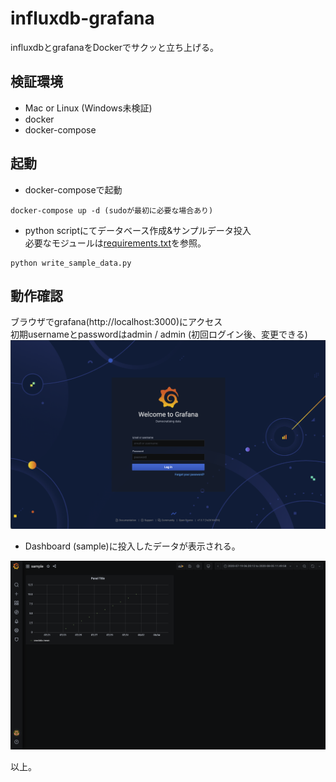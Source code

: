 # influxdb-grafana
influxdbとgrafanaをDockerでサクッと立ち上げる。

## 検証環境
- Mac or Linux (Windows未検証)
- docker
- docker-compose

## 起動
- docker-composeで起動
```
docker-compose up -d (sudoが最初に必要な場合あり)
```

- python scriptにてデータベース作成&サンプルデータ投入   
必要なモジュールは[requirements.txt](/requirements.txt)を参照。
```
python write_sample_data.py
```

## 動作確認
ブラウザでgrafana(http://localhost:3000)にアクセス  
初期usernameとpasswordはadmin / admin (初回ログイン後、変更できる)
![grafana](images/grafana_login.png)

- Dashboard (sample)に投入したデータが表示される。

![dashboard](images/sample_dashboard.png)  

以上。
